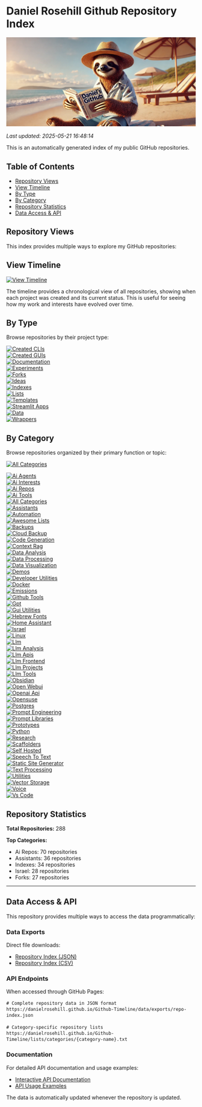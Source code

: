 # Daniel Rosehill Github Repository Index

![Banner](banners/index.png)

*Last updated: 2025-05-21 16:48:14*

This is an automatically generated index of my public GitHub repositories.

## Table of Contents
- [Repository Views](#repository-views)
- [View Timeline](#view-timeline)
- [By Type](#by-type)
- [By Category](#by-category)
- [Repository Statistics](#repository-statistics)
- [Data Access & API](#data-access--api)

## Repository Views

This index provides multiple ways to explore my GitHub repositories:

## View Timeline
[![View Timeline](https://img.shields.io/badge/Timeline-4285F4?style=for-the-badge&logo=github&logoColor=white)](timeline.md)

The timeline provides a chronological view of all repositories, showing when each project was created and its current status. This is useful for seeing how my work and interests have evolved over time.

## By Type
Browse repositories by their project type:

[![Created CLIs](https://img.shields.io/badge/Created_CLIs-0D47A1?style=for-the-badge&logo=github)](sections/created-clis.md)<br>[![Created GUIs](https://img.shields.io/badge/Created_GUIs-0D47A1?style=for-the-badge&logo=github)](sections/created-guis.md)<br>[![Documentation](https://img.shields.io/badge/Documentation-0D47A1?style=for-the-badge&logo=github)](sections/documentation.md)<br>[![Experiments](https://img.shields.io/badge/Experiments-0D47A1?style=for-the-badge&logo=github)](sections/experiments.md)<br>[![Forks](https://img.shields.io/badge/Forks-0D47A1?style=for-the-badge&logo=github)](sections/forks.md)<br>[![Ideas](https://img.shields.io/badge/Ideas-0D47A1?style=for-the-badge&logo=github)](sections/ideas.md)<br>[![Indexes](https://img.shields.io/badge/Indexes-0D47A1?style=for-the-badge&logo=github)](sections/indexes.md)<br>[![Lists](https://img.shields.io/badge/Lists-0D47A1?style=for-the-badge&logo=github)](sections/lists.md)<br>[![Templates](https://img.shields.io/badge/Templates-0D47A1?style=for-the-badge&logo=github)](sections/templates.md)<br>[![Streamlit Apps](https://img.shields.io/badge/Streamlit_Apps-0D47A1?style=for-the-badge&logo=github)](sections/streamlit-apps.md)<br>[![Data](https://img.shields.io/badge/Data-0D47A1?style=for-the-badge&logo=github)](sections/data.md)<br>[![Wrappers](https://img.shields.io/badge/Wrappers-0D47A1?style=for-the-badge&logo=github)](sections/wrappers.md)

## By Category
Browse repositories organized by their primary function or topic:

[![All Categories](https://img.shields.io/badge/All_Categories-FF5722?style=for-the-badge&logo=github&logoColor=white)](sections/all-categories.md)

[![Ai Agents](https://img.shields.io/badge/Ai_Agents-2ea44f?style=for-the-badge&logo=github)](sections/ai-agents.md)<br>[![Ai Interests](https://img.shields.io/badge/Ai_Interests-2ea44f?style=for-the-badge&logo=github)](sections/ai-interests.md)<br>[![Ai Repos](https://img.shields.io/badge/Ai_Repos-2ea44f?style=for-the-badge&logo=github)](sections/ai-repos.md)<br>[![Ai Tools](https://img.shields.io/badge/Ai_Tools-2ea44f?style=for-the-badge&logo=github)](sections/ai-tools.md)<br>[![All Categories](https://img.shields.io/badge/All_Categories-2ea44f?style=for-the-badge&logo=github)](sections/all-categories.md)<br>[![Assistants](https://img.shields.io/badge/Assistants-2ea44f?style=for-the-badge&logo=github)](sections/assistants.md)<br>[![Automation](https://img.shields.io/badge/Automation-2ea44f?style=for-the-badge&logo=github)](sections/automation.md)<br>[![Awesome Lists](https://img.shields.io/badge/Awesome_Lists-2ea44f?style=for-the-badge&logo=github)](sections/awesome-lists.md)<br>[![Backups](https://img.shields.io/badge/Backups-2ea44f?style=for-the-badge&logo=github)](sections/backups.md)<br>[![Cloud Backup](https://img.shields.io/badge/Cloud_Backup-2ea44f?style=for-the-badge&logo=github)](sections/cloud-backup.md)<br>[![Code Generation](https://img.shields.io/badge/Code_Generation-2ea44f?style=for-the-badge&logo=github)](sections/code-generation.md)<br>[![Context Rag](https://img.shields.io/badge/Context_Rag-2ea44f?style=for-the-badge&logo=github)](sections/context-rag.md)<br>[![Data Analysis](https://img.shields.io/badge/Data_Analysis-2ea44f?style=for-the-badge&logo=github)](sections/data-analysis.md)<br>[![Data Processing](https://img.shields.io/badge/Data_Processing-2ea44f?style=for-the-badge&logo=github)](sections/data-processing.md)<br>[![Data Visualization](https://img.shields.io/badge/Data_Visualization-2ea44f?style=for-the-badge&logo=github)](sections/data-visualization.md)<br>[![Demos](https://img.shields.io/badge/Demos-2ea44f?style=for-the-badge&logo=github)](sections/demos.md)<br>[![Developer Utilities](https://img.shields.io/badge/Developer_Utilities-2ea44f?style=for-the-badge&logo=github)](sections/developer-utilities.md)<br>[![Docker](https://img.shields.io/badge/Docker-2ea44f?style=for-the-badge&logo=github)](sections/docker.md)<br>[![Emissions](https://img.shields.io/badge/Emissions-2ea44f?style=for-the-badge&logo=github)](sections/emissions.md)<br>[![Github Tools](https://img.shields.io/badge/Github_Tools-2ea44f?style=for-the-badge&logo=github)](sections/github-tools.md)<br>[![Gpt](https://img.shields.io/badge/Gpt-2ea44f?style=for-the-badge&logo=github)](sections/gpt.md)<br>[![Gui Utilities](https://img.shields.io/badge/Gui_Utilities-2ea44f?style=for-the-badge&logo=github)](sections/gui-utilities.md)<br>[![Hebrew Fonts](https://img.shields.io/badge/Hebrew_Fonts-2ea44f?style=for-the-badge&logo=github)](sections/hebrew-fonts.md)<br>[![Home Assistant](https://img.shields.io/badge/Home_Assistant-2ea44f?style=for-the-badge&logo=github)](sections/home-assistant.md)<br>[![Israel](https://img.shields.io/badge/Israel-2ea44f?style=for-the-badge&logo=github)](sections/israel.md)<br>[![Linux](https://img.shields.io/badge/Linux-2ea44f?style=for-the-badge&logo=github)](sections/linux.md)<br>[![Llm](https://img.shields.io/badge/Llm-2ea44f?style=for-the-badge&logo=github)](sections/llm.md)<br>[![Llm Analysis](https://img.shields.io/badge/Llm_Analysis-2ea44f?style=for-the-badge&logo=github)](sections/llm-analysis.md)<br>[![Llm Apis](https://img.shields.io/badge/Llm_Apis-2ea44f?style=for-the-badge&logo=github)](sections/llm-apis.md)<br>[![Llm Frontend](https://img.shields.io/badge/Llm_Frontend-2ea44f?style=for-the-badge&logo=github)](sections/llm-frontend.md)<br>[![Llm Projects](https://img.shields.io/badge/Llm_Projects-2ea44f?style=for-the-badge&logo=github)](sections/llm-projects.md)<br>[![Llm Tools](https://img.shields.io/badge/Llm_Tools-2ea44f?style=for-the-badge&logo=github)](sections/llm-tools.md)<br>[![Obsidian](https://img.shields.io/badge/Obsidian-2ea44f?style=for-the-badge&logo=github)](sections/obsidian.md)<br>[![Open Webui](https://img.shields.io/badge/Open_Webui-2ea44f?style=for-the-badge&logo=github)](sections/open-webui.md)<br>[![Openai Api](https://img.shields.io/badge/Openai_Api-2ea44f?style=for-the-badge&logo=github)](sections/openai-api.md)<br>[![Opensuse](https://img.shields.io/badge/Opensuse-2ea44f?style=for-the-badge&logo=github)](sections/opensuse.md)<br>[![Postgres](https://img.shields.io/badge/Postgres-2ea44f?style=for-the-badge&logo=github)](sections/postgres.md)<br>[![Prompt Engineering](https://img.shields.io/badge/Prompt_Engineering-2ea44f?style=for-the-badge&logo=github)](sections/prompt-engineering.md)<br>[![Prompt Libraries](https://img.shields.io/badge/Prompt_Libraries-2ea44f?style=for-the-badge&logo=github)](sections/prompt-libraries.md)<br>[![Prototypes](https://img.shields.io/badge/Prototypes-2ea44f?style=for-the-badge&logo=github)](sections/prototypes.md)<br>[![Python](https://img.shields.io/badge/Python-2ea44f?style=for-the-badge&logo=github)](sections/python.md)<br>[![Research](https://img.shields.io/badge/Research-2ea44f?style=for-the-badge&logo=github)](sections/research.md)<br>[![Scaffolders](https://img.shields.io/badge/Scaffolders-2ea44f?style=for-the-badge&logo=github)](sections/scaffolders.md)<br>[![Self Hosted](https://img.shields.io/badge/Self_Hosted-2ea44f?style=for-the-badge&logo=github)](sections/self-hosted.md)<br>[![Speech To Text](https://img.shields.io/badge/Speech_To_Text-2ea44f?style=for-the-badge&logo=github)](sections/speech-to-text.md)<br>[![Static Site Generator](https://img.shields.io/badge/Static_Site_Generator-2ea44f?style=for-the-badge&logo=github)](sections/static-site-generator.md)<br>[![Text Processing](https://img.shields.io/badge/Text_Processing-2ea44f?style=for-the-badge&logo=github)](sections/text-processing.md)<br>[![Utilities](https://img.shields.io/badge/Utilities-2ea44f?style=for-the-badge&logo=github)](sections/utilities.md)<br>[![Vector Storage](https://img.shields.io/badge/Vector_Storage-2ea44f?style=for-the-badge&logo=github)](sections/vector-storage.md)<br>[![Voice](https://img.shields.io/badge/Voice-2ea44f?style=for-the-badge&logo=github)](sections/voice.md)<br>[![Vs Code](https://img.shields.io/badge/Vs_Code-2ea44f?style=for-the-badge&logo=github)](sections/vs-code.md)

## Repository Statistics

**Total Repositories:** 288

**Top Categories:**
- Ai Repos: 70 repositories
- Assistants: 36 repositories
- Indexes: 34 repositories
- Israel: 28 repositories
- Forks: 27 repositories

---

## Data Access & API

This repository provides multiple ways to access the data programmatically:

### Data Exports
Direct file downloads:
- [Repository Index (JSON)](data/exports/repo-index.json)
- [Repository Index (CSV)](data/exports/repo-index.csv)

### API Endpoints
When accessed through GitHub Pages:
```
# Complete repository data in JSON format
https://danielrosehill.github.io/Github-Timeline/data/exports/repo-index.json

# Category-specific repository lists
https://danielrosehill.github.io/Github-Timeline/lists/categories/{category-name}.txt
```

### Documentation
For detailed API documentation and usage examples:
- [Interactive API Documentation](https://danielrosehill.github.io/Github-Timeline/)
- [API Usage Examples](examples/api-usage.md)

The data is automatically updated whenever the repository is updated.